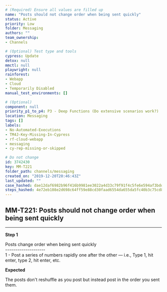 ```yaml
---
# (Required) Ensure all values are filled up
name: "Posts should not change order when being sent quickly"
status: Active
priority: Low
folder: Messaging
authors: ""
team_ownership: 
- Channels

# (Optional) Test type and tools
cypress: Update
detox: null
mmctl: null
playwright: null
rainforest: 
- Webapp
- Cloud
- Temporarily Disabled
manual_test_environments: []

# (Optional)
component: null
priority_p1_to_p4: P3 - Deep Functions (Do extensive scenarios work?)
location: Messaging
tags: []
labels: 
- No-Automated-Executions
- TM4J-Key-Missing-In-Cypress
- rf-cloud-webapp
- messaging
- cy-rep-missing-or-skipped

# Do not change
id: 3742430
key: MM-T221
folder_path: channels/messaging
created_on: "2019-12-20T20:46:43Z"
last_updated: ""
case_hashed: dae12daf6982b96f416b9981ee3022a4d33c79f91f4c5fe6e594af3bdda7a1bc013d20d97313abf9dcfeceb3fb87a616
steps_hashed: 4e72eb108e2d698c64ff59e88cd30faad6554da655da5fc40b3c75cd8dc5e96fb36adac87b4215265255682a7914a4d9
---
```


## MM-T221: Posts should not change order when being sent quickly

---

**Step 1**

Posts change order when being sent quickly\
\--------------------\
1 - Post a series of numbers rapidly one after the other — i.e., Type 1, hit enter, type 2, hit enter, etc.

**Expected**

The posts don't reshuffle as you post but instead post in the order you sent them.
